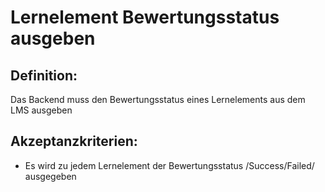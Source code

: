 # Lernelement Bewertungsstatus ausgeben

## Definition:

Das Backend muss den Bewertungsstatus eines Lernelements aus dem LMS ausgeben


## Akzeptanzkriterien:
- Es wird zu jedem Lernelement der Bewertungsstatus /Success/Failed/ ausgegeben